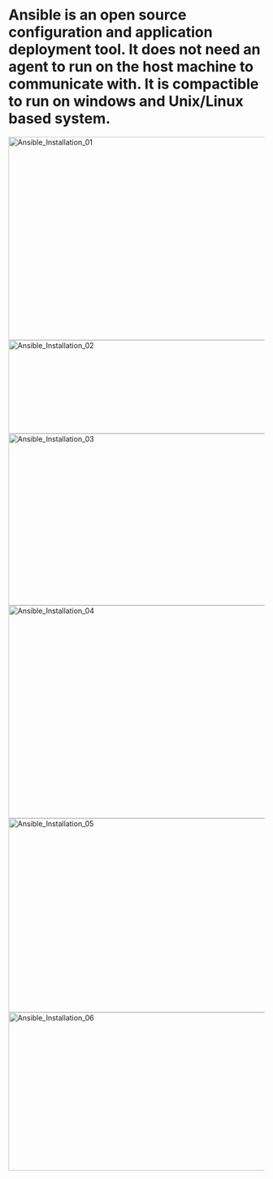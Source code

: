 # Ansible is an open source configuration and application deployment tool. It does not need an agent to run on the host machine to communicate with. It is compactible to run on  windows and Unix/Linux based system. #

<img width="734" height="400" alt="Ansible_Installation_01" src="https://github.com/user-attachments/assets/0948ff6b-c23b-4816-9ce4-541892a3c627" />
<img width="791" height="184" alt="Ansible_Installation_02" src="https://github.com/user-attachments/assets/08845edd-4e52-4256-bdd9-0d2d6c1c10a1" />
<img width="784" height="338" alt="Ansible_Installation_03" src="https://github.com/user-attachments/assets/bc4292d3-b429-4ce6-bcdf-991cf4cec22c" />
<img width="788" height="419" alt="Ansible_Installation_04" src="https://github.com/user-attachments/assets/2e939580-f296-4874-8f7b-af58aa8b06a1" />
<img width="787" height="382" alt="Ansible_Installation_05" src="https://github.com/user-attachments/assets/d9f860e6-7d5a-4bfb-ba44-1ddad009dea0" />
<img width="628" height="311" alt="Ansible_Installation_06" src="https://github.com/user-attachments/assets/98bd7d9d-b3db-4a38-8d1f-59c9f42acc73" />


